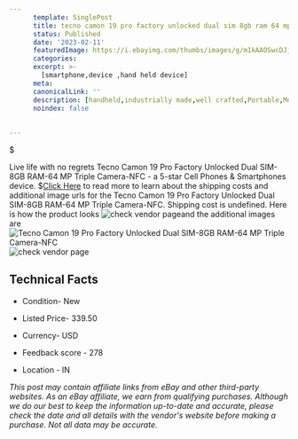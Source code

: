 ```yaml
---
      template: SinglePost
      title: tecno camon 19 pro factory unlocked dual sim 8gb ram 64 mp triple camera nfc
      status: Published
      date: '2023-02-11'
      featuredImage: https://i.ebayimg.com/thumbs/images/g/m1kAAOSwcDJjyoMf/s-l225.jpg
      categories: 
      excerpt: >-
        [smartphone,device ,hand held device]
      meta:
      canonicalLink: ''
      description: [handheld,industrially made,well crafted,Portable,Mobile,Compact,Convenient,Lightweight,Maneuverable,Man-portable,Miniature,Carriable,Hand-held,Light,Holdable,Transportable,Mobile device,Pocket-sized,On-the-go,Wireless,Cordless,Compact size,Convenient size, smartphone,device ,hand held device]
      noindex: false
      
        
---
```

$

Live life with no regrets Tecno Camon 19 Pro Factory Unlocked Dual SIM-8GB RAM-64 MP Triple Camera-NFC - a 5-star Cell Phones & Smartphones device.
$[Click Here](https://www.ebay.com/itm/385363566602?hash=item59b975600a%3Ag%3Am1kAAOSwcDJjyoMf&mkevt=1&mkcid=1&mkrid=711-53200-19255-0&campid=%253CePNCampaignId%253E&customid=%253CreferenceId%253E&toolid=10049) to read more to learn about the shipping costs and additional image urls for the Tecno Camon 19 Pro Factory Unlocked Dual SIM-8GB RAM-64 MP Triple Camera-NFC. Shipping cost is undefined. Here is how the product looks ![check vendor page](https://i.ebayimg.com/thumbs/images/g/m1kAAOSwcDJjyoMf/s-l225.jpg)and the additional images are![Tecno Camon 19 Pro Factory Unlocked Dual SIM-8GB RAM-64 MP Triple Camera-NFC](https://i.ebayimg.com/images/g/m1kAAOSwcDJjyoMf/s-l500.jpg)![check vendor page](https://origin-galleryplus.ebayimg.com/ws/web/385363566602_2_0_1/225x225.jpg,https://origin-galleryplus.ebayimg.com/ws/web/385363566602_3_0_1/225x225.jpg,https://origin-galleryplus.ebayimg.com/ws/web/385363566602_4_0_1/225x225.jpg,https://origin-galleryplus.ebayimg.com/ws/web/385363566602_5_0_1/225x225.jpg,https://origin-galleryplus.ebayimg.com/ws/web/385363566602_6_0_1/225x225.jpg)



 ## Technical Facts 



     
      

 - Condition- New 


      

 - Listed Price- 339.50 


      

 - Currency- USD 


      

 - Feedback score - 278 


      

 - Location - IN 


      
      

 *_This post may contain affiliate links from eBay and other third-party websites. As an eBay affiliate, we earn from qualifying purchases. Although we do our best to keep the information up-to-date and accurate, please check the date and all details with the vendor's website before making a purchase. Not all data may be accurate._*






